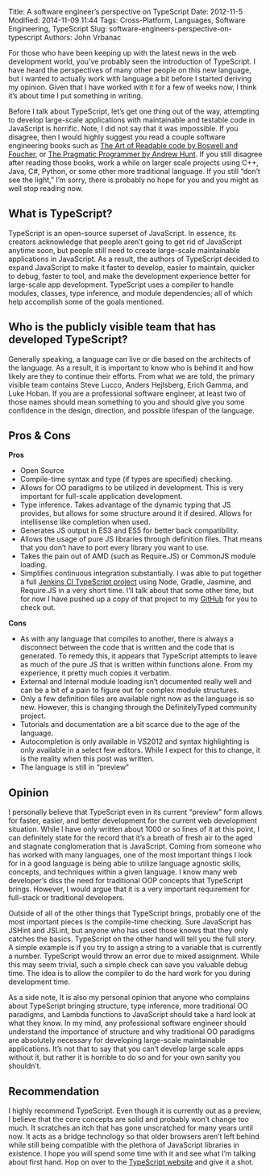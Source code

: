 Title: A software engineer’s perspective on TypeScript
Date: 2012-11-5
Modified: 2014-11-09 11:44
Tags: Cross-Platform, Languages, Software Engineering, TypeScript
Slug: software-engineers-perspective-on-typescript
Authors: John Vrbanac

For those who have been keeping up with the latest news in the web development world, you’ve probably seen the introduction of TypeScript. I have heard the perspectives of many other people on this new language, but I wanted to actually work with language a bit before I started deriving my opinion. Given that I have worked with it for a few of weeks now, I think it’s about time I put something in writing.

Before I talk about TypeScript, let’s get one thing out of the way, attempting to develop large-scale applications with maintainable and testable code in JavaScript is horrific. Note, I did not say that it was impossible. If you disagree, then I would highly suggest you read a couple software engineering books such as [The Art of Readable code by Boswell and Foucher](http://www.amazon.com/gp/product/0596802293/ref=as_li_ss_tl?ie=UTF8&camp=1789&creative=390957&creativeASIN=0596802293&linkCode=as2&tag=vertdesi-20), or [The Pragmatic Programmer by Andrew Hunt](http://www.amazon.com/gp/product/020161622X/ref=as_li_ss_tl?ie=UTF8&camp=1789&creative=390957&creativeASIN=020161622X&linkCode=as2&tag=vertdesi-20). If you still disagree after reading those books, work a while on larger scale projects using C++, Java, C#, Python, or some other more traditional language. If you still “don’t see the light,” I’m sorry, there is probably no hope for you and you might as well stop reading now.

What is TypeScript?
--------------------

TypeScript is an open-source superset of JavaScript. In essence, its creators acknowledge that people aren’t going to get rid of JavaScript anytime soon, but people still need to create large-scale maintainable applications in JavaScript. As a result, the authors of TypeScript decided to expand JavaScript to make it faster to develop, easier to maintain, quicker to debug, faster to tool, and make the development experience better for large-scale app development. TypeScript uses a compiler to handle modules, classes, type inference, and module dependencies; all of which help accomplish some of the goals mentioned.

Who is the publicly visible team that has developed TypeScript?
----------------------------------------------------------------

Generally speaking, a language can live or die based on the architects of the language. As a result, it is important to know who is behind it and how likely are they to continue their efforts. From what we are told, the primary visible team contains Steve Lucco, Anders Hejlsberg, Erich Gamma, and Luke Hoban. If you are a professional software engineer, at least two of those names should mean something to you and should give you some confidence in the design, direction, and possible lifespan of the language.

Pros & Cons
------------

**Pros**

* Open Source
* Compile-time syntax and type (if types are specified) checking.
* Allows for OO paradigms to be utilized in development. This is very important for full-scale application development.
* Type inference. Takes advantage of the dynamic typing that JS provides, but allows for some structure around it if desired. Allows for intellisense like completion when used.
* Generates JS output in ES3 and ES5 for better back compatibility.
* Allows the usage of pure JS libraries through definition files. That means that you don’t have to port every library you want to use.
* Takes the pain out of AMD (such as Require.JS) or CommonJS module loading.
* Simplifies continuous integration substantially. I was able to put together a full [Jenkins CI TypeScript project](https://github.com/jmvrbanac/TypeScript-CI-Starter) using Node, Gradle, Jasmine, and Require.JS in a very short time. I’ll talk about that some other time, but for now I have pushed up a copy of that project to my [GitHub](https://github.com/jmvrbanac/TypeScript-CI-Starter) for you to check out.

**Cons**

* As with any language that compiles to another, there is always a disconnect between the code that is written and the code that is generated. To remedy this, it appears that TypeScript attempts to leave as much of the pure JS that is written within functions alone. From my experience, it pretty much copies it verbatim.
* External and Internal module loading isn’t documented really well and can be a bit of a pain to figure out for complex module structures.
* Only a few definition files are available right now as the language is so new. However, this is changing through the DefinitelyTyped community project.
* Tutorials and documentation are a bit scarce due to the age of the language.
* Autocompletion is only available in VS2012 and syntax highlighting is only available in a select few editors. While I expect for this to change, it is the reality when this post was written.
* The language is still in “preview”

Opinion
--------

I personally believe that TypeScript even in its current “preview” form allows for faster, easier, and better development for the current web development situation. While I have only written about 1000 or so lines of it at this point, I can definitely state for the record that it’s a breath of fresh air to the aged and stagnate conglomeration that is JavaScript. Coming from someone who has worked with many languages, one of the most important things I look for in a good language is being able to utilize language agnostic skills, concepts, and techniques within a given language. I know many web developer’s diss the need for traditional OOP concepts that TypeScript brings. However, I would argue that it is a very important requirement for full-stack or traditional developers.

Outside of all of the other things that TypeScript brings, probably one of the most important pieces is the compile-time checking. Sure JavaScript has JSHint and JSLint, but anyone who has used those knows that they only catches the basics. TypeScript on the other hand will tell you the full story. A simple example is if you try to assign a string to a variable that is currently a number. TypeScript would throw an error due to mixed assignment. While this may seem trivial, such a simple check can save you valuable debug time. The idea is to allow the compiler to do the hard work for you during development time.

As a side note, It is also my personal opinion that anyone who complains about TypeScript bringing structure, type inference, more traditional OO paradigms, and Lambda functions to JavaScript should take a hard look at what they know. In my mind, any professional software engineer should understand the importance of structure and why traditional OO paradigms are absolutely necessary for developing large-scale maintainable applications. It’s not that to say that you can’t develop large scale apps without it, but rather it is horrible to do so and for your own sanity you shouldn’t.

Recommendation
----------------

I highly recommend TypeScript. Even though it is currently out as a preview, I believe that the core concepts are solid and probably won’t change too much. It scratches an itch that has gone unscratched for many years until now. It acts as a bridge technology so that older browsers aren’t left behind while still being compatible with the plethora of JavaScript libraries in existence. I hope you will spend some time with it and see what I’m talking about first hand. Hop on over to the [TypeScript website](http://www.typescriptlang.org/) and give it a shot.